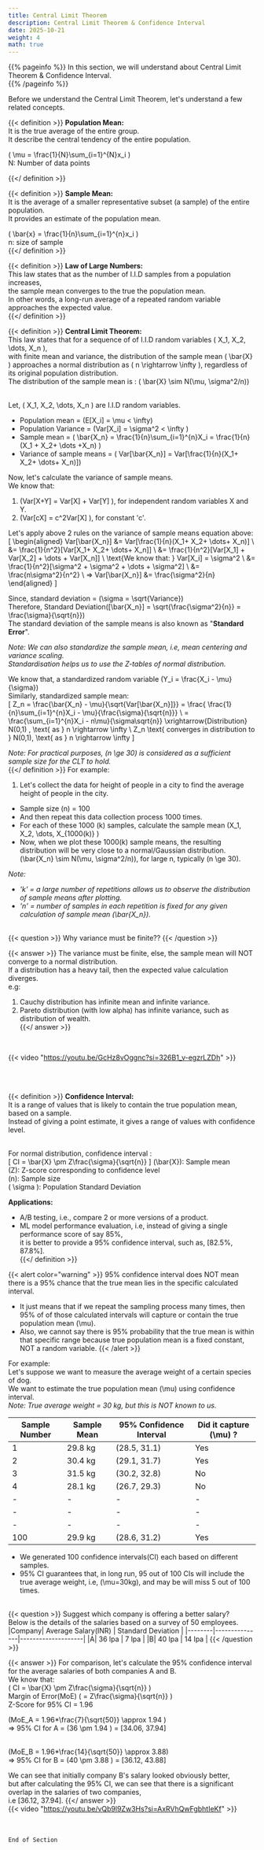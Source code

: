 ```yaml
---
title: Central Limit Theorem
description: Central Limit Theorem & Confidence Interval
date: 2025-10-21
weight: 4
math: true
---
```


{{% pageinfo %}}
In this section, we will understand about Central Limit Theorem & Confidence Interval. <br>
{{% /pageinfo %}}

Before we understand the Central Limit Theorem, let's understand a few related concepts. <br>

{{< definition >}}
**Population Mean:** <br>
It is the true average of the entire group. <br>
It describe the central tendency of the entire population. <br>

\( \mu = \frac{1}{N}\sum_{i=1}^{N}x_i \) <br>
N: Number of data points <br>

{{</ definition >}}
<br>

{{< definition >}}
**Sample Mean:** <br>
It is the average of a smaller representative subset (a sample) of the entire population. <br>
It provides an estimate of the population mean. <br>

\( \bar{x} = \frac{1}{n}\sum_{i=1}^{n}x_i \) <br>
n: size of sample <br>
{{</ definition >}}
<br>

{{< definition >}}
**Law of Large Numbers:** <br>
This law states that as the number of I.I.D samples from a population increases, <br>
the sample mean converges to the true the population mean. <br>
In other words, a long-run average of a repeated random variable approaches the expected value. <br>
{{</ definition >}}
<br>

{{< definition >}}
**Central Limit Theorem:** <br>
This law states that for a sequence of of I.I.D random variables \( X_1, X_2, \dots, X_n \), <br>
with finite mean and variance, the distribution of the sample mean \( \bar{X} \) approaches a normal distribution 
as \( n \rightarrow \infty \), regardless of its original population distribution. <br>
The distribution of the sample mean is : \( \bar{X} \sim N(\mu, \sigma^2/n)\)
<br><br>

Let, \( X_1, X_2, \dots, X_n \) are I.I.D random variables. <br>
- Population mean =  \(E[X_i] =  \mu < \infty\)
- Population Variance =  \(Var[X_i] = \sigma^2 < \infty \)
- Sample mean = \( \bar{X_n} = \frac{1}{n}\sum_{i=1}^{n}X_i = \frac{1}{n}(X_1 + X_2+ \dots +X_n)  \)
- Variance of sample means = \( Var[\bar{X_n}] = Var[\frac{1}{n}(X_1+ X_2+ \dots+ X_n)]\)

Now, let's calculate the variance of sample means. <br>
We know that: <br>
1. \(Var[X+Y] = Var[X] + Var[Y] \), for independent random variables X and Y.
2. \(Var[cX] = c^2Var[X] \), for constant 'c'.

Let's apply above 2 rules on the variance of sample means equation above:
\[
\begin{aligned}
Var[\bar{X_n}] &= Var[\frac{1}{n}(X_1+ X_2+ \dots+ X_n)] \\
&= \frac{1}{n^2}[Var[X_1+ X_2+ \dots+ X_n]] \\
&= \frac{1}{n^2}[Var[X_1] + Var[X_2] + \dots + Var[X_n]] \\
\text{We know that: } Var[X_i] = \sigma^2 \\
&= \frac{1}{n^2}[\sigma^2 + \sigma^2 + \dots + \sigma^2] \\
&= \frac{n\sigma^2}{n^2} \\
=> Var[\bar{X_n}] &= \frac{\sigma^2}{n}
\end{aligned}
\]

Since, standard deviation = \(\sigma = \sqrt{Variance}\) <br>
Therefore, Standard Deviation\([\bar{X_n}] = \sqrt{\frac{\sigma^2}{n}} = \frac{\sigma}{\sqrt{n}}\) <br>
The standard deviation of the sample means is also known as "**Standard Error**". <br>

*Note: We can also standardize the sample mean, i.e, mean centering and variance scaling.<br>
Standardisation helps us to use the Z-tables of normal distribution.* <br>

We know that, a standardized random variable \(Y_i = \frac{X_i - \mu}{\sigma}\) <br>
Similarly, standardized sample mean: <br>
\[
Z_n = \frac{\bar{X_n} - \mu}{\sqrt{Var[\bar{X_n}]}} =  \frac{ \frac{1}{n}\sum_{i=1}^{n}X_i  - \mu}{\frac{\sigma}{\sqrt{n}}} \\
= \frac{\sum_{i=1}^{n}X_i  - n\mu}{\sigma\sqrt{n}} \xrightarrow{Distribution} N(0,1) , \text{ as } n \rightarrow \infty \\
Z_n \text{ converges in distribution to } N(0,1), \text{ as } n \rightarrow \infty
\]

*Note: For practical purposes, \(n \ge 30\) is considered as a sufficient sample size for the CLT to hold.* <br>
{{</ definition >}}
For example: <br>
1. Let's collect the data for height of people in a city to find the average height of people in the city. <br>
- Sample size (n) = 100 <br>
- And then repeat this data collection process 1000 times. 
- For each of these 1000 (k) samples, calculate the sample mean \(X_1, X_2, \dots, X_{1000(k)} \)
- Now, when we plot these 1000(k) sample means, the resulting distribution will be very close to a normal/Gaussian distribution. <br>
\(\bar{X_n} \sim N(\mu, \sigma^2/n)\), for large n, typically \(n \ge 30\). <br>

*Note:*
- *'k' = a large number of repetitions allows us to observe the distribution of sample means after plotting.*
- *'n' = number of samples in each repetition is fixed for any given calculation of sample mean \(\bar{X_n}\).*
<br><br>

{{< question >}}
Why variance must be finite??
{{< /question >}}

{{< answer >}}
The variance must be finite, else, the sample mean will NOT converge to a normal distribution. <br>
If a distribution has a heavy tail, then the expected value calculation diverges.<br>
e.g: <br>
1. Cauchy distribution has infinite mean and infinite variance.
2. Pareto distribution (with low alpha) has infinite variance, such as distribution of wealth.  
{{</ answer >}}
<br>

{{< video "https://youtu.be/GcHz8vOggnc?si=326B1_v-egzrLZDh" >}}

<br><br>

{{< definition >}}
**Confidence Interval:** <br>
It is a range of values that is likely to contain the true population mean, based on a sample. <br>
Instead of giving a point estimate, it gives a range of values with confidence level. <br><br>

For normal distribution, confidence interval : <br>
\[ CI = \bar{X} \pm Z\frac{\sigma}{\sqrt{n}} \]
\(\bar{X}\): Sample mean <br>
\(Z\): Z-score corresponding to confidence level <br>
\(n\): Sample size <br>
\( \sigma \): Population Standard Deviation <br>

**Applications:** <br>
- A/B testing, i.e., compare 2 or more versions of a product.
- ML model performance evaluation, i.e, instead of giving a single performance score of say 85%, <br>
it is better to provide a 95% confidence interval, such as, [82.5%, 87.8%]. <br>
{{</ definition >}}

{{< alert color="warning" >}}
95% confidence interval does NOT mean there is a 95% chance that the true mean lies in the specific calculated interval.<br>
- It just means that if we repeat the sampling process many times, then 95% of of those calculated intervals will capture 
or contain the true population mean \(\mu\).
- Also, we cannot say there is 95% probability that the true mean is within that specific range because true population 
mean is a fixed constant, NOT a random variable.
{{< /alert >}}

For example: <br>
Let's suppose we want to measure the average weight of a certain species of dog. <br>
We want to estimate the true population
mean \(\mu\) using confidence interval. <br>
*Note: True average weight = 30 kg, but this is NOT known to us.*

| Sample Number | Sample Mean | 95% Confidence Interval | Did it capture \(\mu\) ? |
|---------------|-------------|-------------------------|--------------------------|
| 1             | 29.8 kg     | (28.5, 31.1)            | Yes                      |
| 2             | 30.4 kg     | (29.1, 31.7)            | Yes                      |
| 3             | 31.5 kg     | (30.2, 32.8)            | No                       |
| 4             | 28.1 kg     | (26.7, 29.3)            | No                      |
| -             | -           | -                       | -                        |
| -             | -           | -                       | -                        |
| -             | -           | -                       | -                        |
| 100           | 29.9 kg     | (28.6, 31.2)            | Yes                      |

- We generated 100 confidence intervals(CI) each based on different samples.
- 95% CI guarantees that, in long run, 95 out of 100 CIs will include the true average weight, i.e, \(\mu=30kg\),
and may be will miss 5 out of 100 times.
<br><br>

{{< question >}}
Suggest which company is offering a better salary? <br>
Below is the details of the salaries based on a survey of 50 employees. <br>
|Company| Average Salary(INR) | Standard Deviation |
|--------|---------------|--------------------|
|A| 36 lpa | 7 lpa |
|B| 40 lpa | 14 lpa |
{{< /question >}}

{{< answer >}}
For comparison, let's calculate the 95% confidence interval for the average salaries of both companies A and B. <br>
We know that: <br>
\( CI = \bar{X} \pm Z\frac{\sigma}{\sqrt{n}} \) <br>
Margin of Error(MoE) \( = Z\frac{\sigma}{\sqrt{n}} \) <br>
Z-Score for 95% CI = 1.96 <br>

\(MoE_A = 1.96*\frac{7}{\sqrt{50}} \approx 1.94 \) <br>
=> 95% CI for A = \(36 \pm 1.94 \) = [34.06, 37.94] <br><br>

\(MoE_B = 1.96*\frac{14}{\sqrt{50}} \approx 3.88\) <br>
=> 95% CI for B = \(40 \pm 3.88 \) = [36.12, 43.88] <br>

We can see that initially company B's salary looked obviously better, <br>
but after calculating the 95% CI, we can see that there is a significant overlap in the salaries of two companies,<br>
i.e [36.12, 37.94].
{{</ answer >}}
<br>
{{< video "https://youtu.be/vQb9l9Zw3Hs?si=AxRVhQwFgbhtIeKf" >}}

<br><br>
```End of Section```